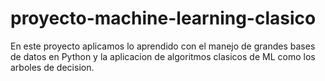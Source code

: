 # proyecto-machine-learning-clasico
En este proyecto aplicamos lo aprendido con el manejo de grandes bases de datos en Python y la aplicacion de algoritmos clasicos de ML como los arboles de decision.
